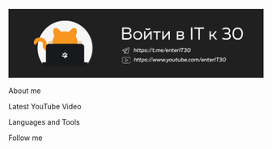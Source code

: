[![Header](https://github.com/enterIT30/enterIT30/blob/main/image/github-header.jpg)](https://www.youtube.com/enterIT30)

About me

Latest YouTube Video

Languages and Tools

Follow me